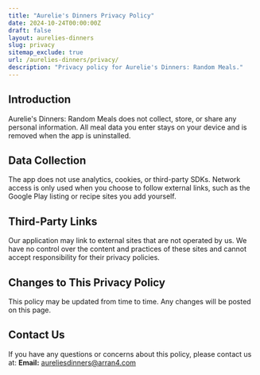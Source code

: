 ```yaml
---
title: "Aurelie's Dinners Privacy Policy"
date: 2024-10-24T00:00:00Z
draft: false
layout: aurelies-dinners
slug: privacy
sitemap_exclude: true
url: /aurelies-dinners/privacy/
description: "Privacy policy for Aurelie's Dinners: Random Meals."
---
```


## Introduction
Aurelie's Dinners: Random Meals does not collect, store, or share any personal information. All meal data you enter stays on your device and is removed when the app is uninstalled.

## Data Collection
The app does not use analytics, cookies, or third-party SDKs. Network access is only used when you choose to follow external links, such as the Google Play listing or recipe sites you add yourself.

## Third-Party Links
Our application may link to external sites that are not operated by us. We have no control over the content and practices of these sites and cannot accept responsibility for their privacy policies.

## Changes to This Privacy Policy
This policy may be updated from time to time. Any changes will be posted on this page.

## Contact Us
If you have any questions or concerns about this policy, please contact us at:
**Email:** [aureliesdinners@arran4.com](mailto:aureliesdinners@arran4.com)
